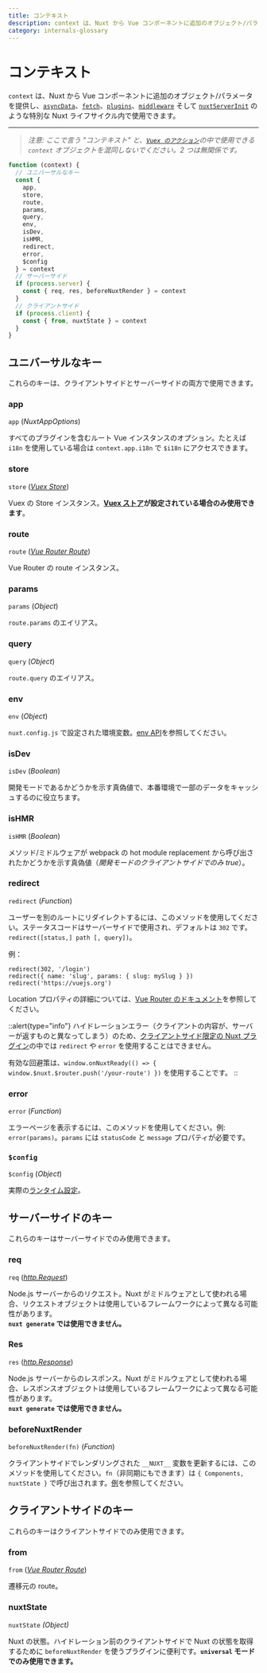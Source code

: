 ```yaml
---
title: コンテキスト
description: context は、Nuxt から Vue コンポーネントに追加のオブジェクト/パラメータを提供し、特別な Nuxt ライフサイクル内で使用できます。
category: internals-glossary
---
```

# コンテキスト

`context` は、Nuxt から Vue コンポーネントに追加のオブジェクト/パラメータを提供し、[`asyncData`](/docs/features/data-fetching#async-data)、[`fetch`](/docs/features/data-fetching)、[`plugins`](/docs/directory-structure/plugins)、[`middleware`](/docs/directory-structure/middleware#router-middleware) そして [`nuxtServerInit`](/docs/directory-structure/store#the-nuxtserverinit-action) のような特別な Nuxt ライフサイクル内で使用できます。

---

> _注意: ここで言う "コンテキスト" と、[`Vuex のアクション`](https://vuex.vuejs.org/guide/actions.html)の中で使用できる `context` オブジェクトを混同しないでください。2 つは無関係です。_

```js
function (context) {
  // ユニバーサルなキー
  const {
    app,
    store,
    route,
    params,
    query,
    env,
    isDev,
    isHMR,
    redirect,
    error,
    $config
  } = context
  // サーバーサイド
  if (process.server) {
    const { req, res, beforeNuxtRender } = context
  }
  // クライアントサイド
  if (process.client) {
    const { from, nuxtState } = context
  }
}
```

## ユニバーサルなキー

これらのキーは、クライアントサイドとサーバーサイドの両方で使用できます。

### app

`app` (_NuxtAppOptions_)

すべてのプラグインを含むルート Vue インスタンスのオプション。たとえば `i18n` を使用している場合は `context.app.i18n` で `$i18n` にアクセスできます。

### store

`store` ([_Vuex Store_](https://vuex.vuejs.org/api/#vuex-store-instance-properties))

Vuex の Store インスタンス。**[Vuex ストア](/docs/directory-structure/store)が設定されている場合のみ使用できます**。

### route

`route` ([_Vue Router Route_](https://v3.router.vuejs.org/ja/api/#the-route-object))

Vue Router の route インスタンス。

### params

`params` (_Object_)

`route.params` のエイリアス。

### query

`query` (_Object_)

`route.query` のエイリアス。

### env

`env` (_Object_)

`nuxt.config.js` で設定された環境変数。[env API](/docs/configuration-glossary/configuration-env)を参照してください。

### isDev

`isDev` (_Boolean_)

開発モードであるかどうかを示す真偽値で、本番環境で一部のデータをキャッシュするのに役立ちます。

### isHMR

`isHMR` (_Boolean_)

メソッド/ミドルウェアが webpack の hot module replacement から呼び出されたかどうかを示す真偽値（_開発モードのクライアントサイドでのみ true_）。

### redirect

`redirect` (_Function_)

ユーザーを別のルートにリダイレクトするには、このメソッドを使用してください。ステータスコードはサーバーサイドで使用され、デフォルトは `302` です。 `redirect([status,] path [, query])`。

例：

```js{}[]
redirect(302, '/login')
redirect({ name: 'slug', params: { slug: mySlug } })
redirect('https://vuejs.org')
```

Location プロパティの詳細については、[Vue Router のドキュメント](https://github.com/vuejs/vue-router/blob/64d60c01920405f0b93e00a401c73868b08ee6e5/types/router.d.ts#L161-L169)を参照してください。

::alert{type="info"}
ハイドレーションエラー（クライアントの内容が、サーバーが返すものと異なってしまう）のため、[クライアントサイド限定の Nuxt プラグイン](/docs/directory-structure/plugins#client-or-server-side-only)の中では `redirect` や `error` を使用することはできません。

有効な回避策は、`window.onNuxtReady(() => { window.$nuxt.$router.push('/your-route') })` を使用することです。
::

### error

`error` (_Function_)

エラーページを表示するには、このメソッドを使用してください。例: `error(params)`。`params` には `statusCode` と `message` プロパティが必要です。

### `$config`

`$config` (_Object_)

実際の[ランタイム設定](/docs/configuration-glossary/configuration-runtime-config)。

## サーバーサイドのキー

これらのキーはサーバーサイドでのみ使用できます。

### req

`req` ([_http.Request_](https://nodejs.org/api/http.html#http_class_http_incomingmessage))

Node.js サーバーからのリクエスト。Nuxt がミドルウェアとして使われる場合、リクエストオブジェクトは使用しているフレームワークによって異なる可能性があります。<br>**`nuxt generate` では使用できません。**

### Res

`res` ([_http.Response_](https://nodejs.org/api/http.html#http_class_http_serverresponse))

Node.js サーバーからのレスポンス。Nuxt がミドルウェアとして使われる場合、レスポンスオブジェクトは使用しているフレームワークによって異なる可能性があります。<br>**`nuxt generate` では使用できません。**

### beforeNuxtRender

`beforeNuxtRender(fn)` (_Function_)

クライアントサイドでレンダリングされた `__NUXT__` 変数を更新するには、このメソッドを使用してください。`fn`（非同期にもできます）は `{ Components, nuxtState }` で呼び出されます。[例](https://github.com/nuxt/nuxt/blob/cf6b0df45f678c5ac35535d49710c606ab34787d/test/fixtures/basic/pages/special-state.vue)を参照してください。

## クライアントサイドのキー

これらのキーはクライアントサイドでのみ使用できます。

### from

`from` ([_Vue Router Route_](https://v3.router.vuejs.org/ja/api/#the-route-object))

遷移元の route。

### nuxtState

`nuxtState` _(Object)_

Nuxt の状態。ハイドレーション前のクライアントサイドで Nuxt の状態を取得するために `beforeNuxtRender` を使うプラグインに便利です。**`universal` モードでのみ使用できます。**
